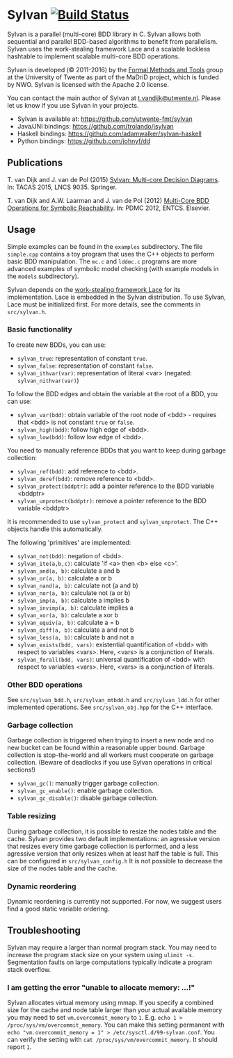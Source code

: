 Sylvan [![Build Status](https://travis-ci.org/trolando/sylvan.svg?branch=master)](https://travis-ci.org/trolando/sylvan)
======
Sylvan is a parallel (multi-core) BDD library in C. Sylvan allows both sequential and parallel BDD-based algorithms to benefit from parallelism. Sylvan uses the work-stealing framework Lace and a scalable lockless hashtable to implement scalable multi-core BDD operations.

Sylvan is developed (&copy; 2011-2016) by the [Formal Methods and Tools](http://fmt.ewi.utwente.nl/) group at the University of Twente as part of the MaDriD project, which is funded by NWO. Sylvan is licensed with the Apache 2.0 license.

You can contact the main author of Sylvan at <t.vandijk@utwente.nl>. Please let us know if you use Sylvan in your projects.

- Sylvan is available at: https://github.com/utwente-fmt/sylvan
- Java/JNI bindings: https://github.com/trolando/jsylvan
- Haskell bindings: https://github.com/adamwalker/sylvan-haskell
- Python bindings: https://github.com/johnyf/dd

Publications
------------
T. van Dijk and J. van de Pol (2015) [Sylvan: Multi-core Decision Diagrams](http://dx.doi.org/10.1007/978-3-662-46681-0_60). In: TACAS 2015, LNCS 9035. Springer.

T. van Dijk and A.W. Laarman and J. van de Pol (2012) [Multi-Core BDD Operations for Symbolic Reachability](http://eprints.eemcs.utwente.nl/22166/). In: PDMC 2012, ENTCS. Elsevier.

Usage
-----
Simple examples can be found in the `examples` subdirectory. The file `simple.cpp` contains a toy program that
uses the C++ objects to perform basic BDD manipulation.
The `mc.c` and `lddmc.c` programs are more advanced examples of symbolic model checking (with example models in the `models` subdirectory).

Sylvan depends on the [work-stealing framework Lace](http://fmt.ewi.utwente.nl/tools/lace) for its implementation. Lace is embedded in the Sylvan distribution.
To use Sylvan, Lace must be initialized first.
For more details, see the comments in `src/sylvan.h`.

### Basic functionality

To create new BDDs, you can use:
- `sylvan_true`: representation of constant `true`.
- `sylvan_false`: representation of constant `false`.
- `sylvan_ithvar(var)`: representation of literal &lt;var&gt; (negated: `sylvan_nithvar(var)`)

To follow the BDD edges and obtain the variable at the root of a BDD, you can use:
- `sylvan_var(bdd)`: obtain variable of the root node of &lt;bdd&gt; - requires that &lt;bdd&gt; is not constant `true` or `false`.
- `sylvan_high(bdd)`: follow high edge of &lt;bdd&gt;.
- `sylvan_low(bdd)`: follow low edge of &lt;bdd&gt;.

You need to manually reference BDDs that you want to keep during garbage collection:
- `sylvan_ref(bdd)`: add reference to &lt;bdd&gt;.
- `sylvan_deref(bdd)`: remove reference to &lt;bdd&gt;.
- `sylvan_protect(bddptr)`: add a pointer reference to the BDD variable &lt;bddptr&gt;
- `sylvan_unprotect(bddptr)`: remove a pointer reference to the BDD variable &lt;bddptr&gt;

It is recommended to use `sylvan_protect` and `sylvan_unprotect`.
The C++ objects handle this automatically.

The following 'primitives' are implemented:
- `sylvan_not(bdd)`: negation of &lt;bdd&gt;.
- `sylvan_ite(a,b,c)`: calculate 'if &lt;a&gt; then &lt;b&gt; else &lt;c&gt;'.
- `sylvan_and(a, b)`: calculate a and b
- `sylvan_or(a, b)`: calculate a or b
- `sylvan_nand(a, b)`: calculate not (a and b)
- `sylvan_nor(a, b)`: calculate not (a or b)
- `sylvan_imp(a, b)`: calculate a implies b
- `sylvan_invimp(a, b)`: calculate implies a
- `sylvan_xor(a, b)`: calculate a xor b
- `sylvan_equiv(a, b)`: calculate a = b
- `sylvan_diff(a, b)`: calculate a and not b
- `sylvan_less(a, b)`: calculate b and not a
- `sylvan_exists(bdd, vars)`: existential quantification of &lt;bdd&gt; with respect to variables &lt;vars&gt;. Here, &lt;vars&gt; is a conjunction of literals.
- `sylvan_forall(bdd, vars)`: universal quantification of &lt;bdd&gt; with respect to variables &lt;vars&gt;. Here, &lt;vars&gt; is a conjunction of literals.

### Other BDD operations

See `src/sylvan_bdd.h`, `src/sylvan_mtbdd.h` and `src/sylvan_ldd.h` for other implemented operations.
See `src/sylvan_obj.hpp` for the C++ interface.

### Garbage collection

Garbage collection is triggered when trying to insert a new node and no new bucket can be found within a reasonable upper bound.
Garbage collection is stop-the-world and all workers must cooperate on garbage collection. (Beware of deadlocks if you use Sylvan operations in critical sections!)
- `sylvan_gc()`: manually trigger garbage collection.
- `sylvan_gc_enable()`: enable garbage collection.
- `sylvan_gc_disable()`: disable garbage collection.

### Table resizing

During garbage collection, it is possible to resize the nodes table and the cache.
Sylvan provides two default implementations: an agressive version that resizes every time garbage collection is performed,
and a less agressive version that only resizes when at least half the table is full.
This can be configured in `src/sylvan_config.h`
It is not possible to decrease the size of the nodes table and the cache.

### Dynamic reordering

Dynamic reordening is currently not supported.
For now, we suggest users find a good static variable ordering.

Troubleshooting
---------------
Sylvan may require a larger than normal program stack. You may need to increase the program stack size on your system using `ulimit -s`. Segmentation faults on large computations typically indicate a program stack overflow.

### I am getting the error "unable to allocate memory: ...!"
Sylvan allocates virtual memory using mmap. If you specify a combined size for the cache and node table larger than your actual available memory you may need to set `vm.overcommit_memory` to `1`. E.g. `echo 1 > /proc/sys/vm/overcommit_memory`. You can make this setting permanent with `echo "vm.overcommit_memory = 1" > /etc/sysctl.d/99-sylvan.conf`. You can verify the setting with `cat /proc/sys/vm/overcommit_memory`. It should report `1`.
